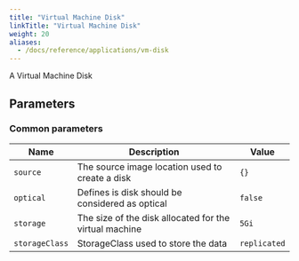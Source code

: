 ```yaml
---
title: "Virtual Machine Disk"
linkTitle: "Virtual Machine Disk"
weight: 20
aliases:
  - /docs/reference/applications/vm-disk
---
```



A Virtual Machine Disk

## Parameters

### Common parameters

| Name           | Description                                            | Value        |
| -------------- | ------------------------------------------------------ | ------------ |
| `source`       | The source image location used to create a disk        | `{}`         |
| `optical`      | Defines is disk should be considered as optical        | `false`      |
| `storage`      | The size of the disk allocated for the virtual machine | `5Gi`        |
| `storageClass` | StorageClass used to store the data                    | `replicated` |
